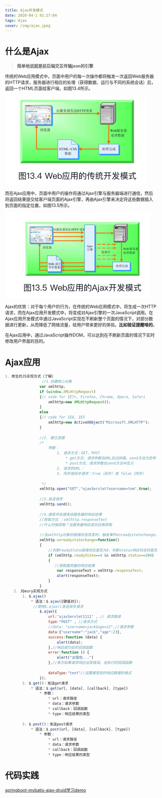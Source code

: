 ```yaml
---
title: Ajax开发模式
date: 2020-04-1 01:27:04
tags: Ajax
cover: /img/ajax.jpeg
---
```


# 什么是Ajax

> **简单地说就是前后端交互传输json的引擎**

传统的Web应用模式中，页面中用户的每一次操作都将触发一次返回Web服务器的HTTP请求，服务器进行相应的处理（获得数据、运行与不同的系统会话）后，返回一个HTML页面给客户端，如图13.4所示。

![image-20210517014159421](Ajax开发模式/image-20210517014159421.png)

而在Ajax应用中，页面中用户的操作将通过Ajax引擎与服务器端进行通信，然后将返回结果提交给客户端页面的Ajax引擎，再由Ajax引擎来决定将这些数据插入到页面的指定位置，如图13.5所示。

![image-20210517014217695](Ajax开发模式/image-20210517014217695.png)

Ajax的优势：对于每个用户的行为，在传统的Web应用模式中，将生成一次HTTP请求，而在Ajax应用开发模式中，将变成对Ajax引擎的一次JavaScript调用。在Ajax应用开发模式中通过JavaScript实现在不刷新整个页面的情况下，对部分数据进行更新，从而降低了网络流量，给用户带来更好的体验。**比如验证提醒啥的**。



在Ajax应用中，通过JavaScript操作DOM，可以达到在不刷新页面的情况下实时修改用户界面的目的。

# Ajax应用



```javascript
1. 原生的JS实现方式（了解）
				 //1.创建核心对象
	            var xmlhttp;
	            if (window.XMLHttpRequest)
	            {// code for IE7+, Firefox, Chrome, Opera, Safari
	                xmlhttp=new XMLHttpRequest();
	            }
	            else
	            {// code for IE6, IE5
	                xmlhttp=new ActiveXObject("Microsoft.XMLHTTP");
	            }
	
	            //2. 建立连接
	            /*
	                参数：
	                    1. 请求方式：GET、POST
	                        * get方式，请求参数在URL后边拼接。send方法为空参
	                        * post方式，请求参数在send方法中定义
	                    2. 请求的URL：
	                    3. 同步或异步请求：true（异步）或 false（同步）
	
	             */
	            xmlhttp.open("GET","ajaxServlet?username=tom",true);
	
	            //3.发送请求
	            xmlhttp.send();
	
	            //4.接受并处理来自服务器的响应结果
	            //获取方式 ：xmlhttp.responseText
	            //什么时候获取？当服务器响应成功后再获取
	
	            //当xmlhttp对象的就绪状态改变时，触发事件onreadystatechange。
	            xmlhttp.onreadystatechange=function()
	            {
	                //判断readyState就绪状态是否为4，判断status响应状态码是否为200
	                if (xmlhttp.readyState==4 && xmlhttp.status==200)
	                {
	                   //获取服务器的响应结果
	                    var responseText = xmlhttp.responseText;
	                    alert(responseText);
	                }
	            }
	2. JQeury实现方式
		1. $.ajax()
			* 语法：$.ajax({键值对});
			 //使用$.ajax()发送异步请求
	            $.ajax({
	                url:"ajaxServlet1111" , // 请求路径
	                type:"POST" , //请求方式
	                //data: "username=jack&age=23",//请求参数
	                data:{"username":"jack","age":23},
	                success:function (data) {
	                    alert(data);
	                },//响应成功后的回调函数
	                error:function () {
	                    alert("出错啦...")
	                },//表示如果请求响应出现错误，会执行的回调函数
	
	                dataType:"text"//设置接受到的响应数据的格式
	            });
		2. $.get()：发送get请求
			* 语法：$.get(url, [data], [callback], [type])
				* 参数：
					* url：请求路径
					* data：请求参数
					* callback：回调函数
					* type：响应结果的类型

		3. $.post()：发送post请求
			* 语法：$.post(url, [data], [callback], [type])
				* 参数：
					* url：请求路径
					* data：请求参数
					* callback：回调函数
					* type：响应结果的类型
```

# 代码实践

[springboot-mybatis-ajax-druid学习demo](https://github.com/TsinghuaDream/springboot-mybatis-ajax)

